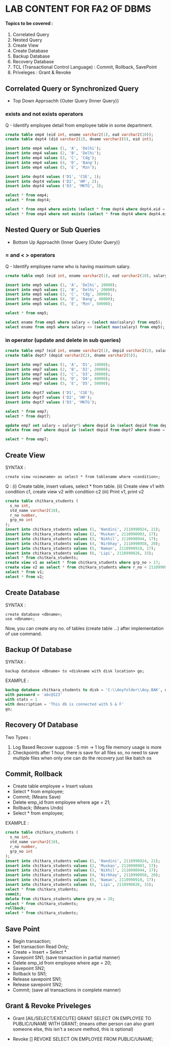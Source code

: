 # LAB CONTENT FOR FA2 OF DBMS

#### Topics to be covered :
1. Correlated Query
2. Nested Query
3. Create View
4. Create Database
5. Backup Database
6. Recovery Database
7. TCL (Transactional Control Language) : Commit, Rollback, SavePoint
8. Priveleges : Grant & Revoke

## Correlated Query or Synchronized Query 
- Top Down Approachh {Outer Query (Inner Query)}

### exists and not exists operators

Q - Identify employee detail from employee table in some department.

```sql
create table emp4 (eid int, ename varchar2(1), ead varchar2(10));
create table dept4 (did varchar2(2), dname varchar2(5), eid int);

insert into emp4 values (1, 'A', 'Delhi');
insert into emp4 values (2, 'B', 'Delhi');
insert into emp4 values (3, 'C', 'Cdg');
insert into emp4 values (4, 'D', 'Bang');
insert into emp4 values (5, 'E', 'Mzn');

insert into dept4 values ('D1', 'CSE', 1);
insert into dept4 values ('D2', 'HR', 2);
insert into dept4 values ('D3', 'MKTG', 3);

select * from emp4;
select * from dept4;

select * from emp4 where exists (select * from dept4 where dept4.eid = emp4.eid);
select * from emp4 where not exists (select * from dept4 where dept4.eid = emp4.eid);
```


## Nested Query or Sub Queries 
- Bottom Up Approachh {Inner Query (Outer Query)}

### = and < > operators

Q - Identify employee name who is having maximum salary.

```sql
create table emp5 (eid int, ename varchar2(1), ead varchar2(10), salary number);

insert into emp5 values (1, 'A', 'Delhi', 10000);
insert into emp5 values (2, 'B', 'Delhi', 20000);
insert into emp5 values (3, 'C', 'Cdg', 30000);
insert into emp5 values (4, 'D', 'Bang', 40000);
insert into emp5 values (5, 'E', 'Mzn', 50000);

select * from emp5;

select ename from emp5 where salary = (select max(salary) from emp5);
select ename from emp5 where salary <> (select max(salary) from emp5);
```

### in operator (update and delete in sub queries)

```sql
create table emp7 (eid int, ename varchar2(1), depid varchar2(2), salary number);
create table dept7 (depid varchar2(2), dname varchar2(5));

insert into emp7 values (1, 'A', 'D1', 10000);
insert into emp7 values (2, 'B', 'D2', 20000);
insert into emp7 values (3, 'C', 'D3', 30000);
insert into emp7 values (4, 'D', 'D4', 40000);
insert into emp7 values (5, 'E', 'D5', 50000);

insert into dept7 values ('D1', 'CSE');
insert into dept7 values ('D2', 'HR');
insert into dept7 values ('D3', 'MKTG');

select * from emp7;
select * from dept7;

update emp7 set salary = salary*5 where depid in (select depid from dept7 where dname = 'HR');
delete from emp7 where depid in (select depid from dept7 where dname = 'CSE');

select * from emp7;
```


## Create View
SYNTAX : 
```
create view <viewname> as select * from tablename where <condition>;
```

Q : (i) Create table, insert values, select * from table.
(ii) Create view v1 with condition c1, create view v2 with condition c2
(iii) Print v1, print v2

```sql
create table chitkara_students (
  s_no int,
  std_name varchar2(10),
  r_no number,
  grp_no int 
);
insert into chitkara_students values (1, 'Nandini', 2110990924, 21);
insert into chitkara_students values (2, 'Muskan', 2110990903, 17);
insert into chitkara_students values (3, 'Nikhil', 2110990944, 17);
insert into chitkara_students values (4, 'Nirbhay', 2110990958, 20);
insert into chitkara_students values (5, 'Naman', 2110990910, 17);
insert into chitkara_students values (6, 'Lipi', 2110990826, 15);
select * from chitkara_students;
create view v1 as select * from chitkara_students where grp_no > 17;
create view v2 as select * from chitkara_students where r_no < 2110990940;
select * from v1;
select * from v2;
```


## Create Database
SYNTAX : 
```
create database <dbname>;
use <dbname>;
```
Now, you can create any no. of tables (create table <tablename>...) after implementation of use command.


## Backup Of Database
SYNTAX :
```
backup database <dbname> to <diskname with disk location> go;
```

EXAMPLE :
```sql
backup database chitkara_students to disk = 'C:\\Anyfolder\\Any.BAK', disk = 'D:\\Anyfolder1\\Any1.BAK'
with password = 'abc@123'
with stats = 1
with description = 'This db is connected with S & F'
go; 
```


## Recovery Of Database
Two Types : 
1. Log Based Recover 
suppose : 5 min -> 1 log file
memory usage is more
2. Checkpoints
after 1 hour, there is save for all files
so, no need to save multiple files when only one can do the recovery just like batch os


## Commit, Rollback
- Create table employee + Insert values 
- Select * from employee;
- Commit; (Means Save) 
- Delete emp_id from employee where age = 21;
- Rollback; (Means Undo)
- Select * from employee;

EXAMPLE : 
```sql
create table chitkara_students (
  s_no int,
  std_name varchar2(10),
  r_no number,
  grp_no int 
);
insert into chitkara_students values (1, 'Nandini', 2110990924, 21);
insert into chitkara_students values (2, 'Muskan', 2110990903, 17);
insert into chitkara_students values (3, 'Nikhil', 2110990944, 17);
insert into chitkara_students values (4, 'Nirbhay', 2110990958, 20);
insert into chitkara_students values (5, 'Naman', 2110990910, 17);
insert into chitkara_students values (6, 'Lipi', 2110990826, 15);
select * from chitkara_students;
commit;
delete from chitkara_students where grp_no = 20;
select * from chitkara_students;
rollback;
select * from chitkara_students;
```


## Save Point
- Begin transaction;
- Set transaction Read Only;
- Create + Insert + Select *
- Savepoint SN1; (save transaction in partial manner)
- Delete emp_id from employee where age = 20;
- Savepoint SN2;
- Rollback to SN1;
- Release savepoint SN1;
- Release savepoint SN2;
- Commit; (save all transactions in complete manner)


## Grant & Revoke Priveleges
- Grant [AlL/SELECT/EXECUTE]
GRANT SELECT ON EMPLOYEE TO PUBLIC/UNAME 
WITH GRANT; (means other person can also grant someone else, this isn't a secure method, this is optional)

- Revoke []
REVOKE SELECT ON EMPLOYEE FROM PUBLIC/UNAME;
